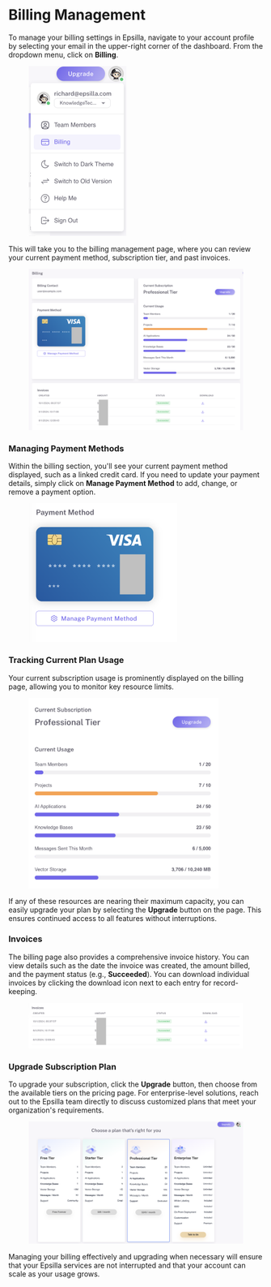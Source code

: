 # Billing Management

To manage your billing settings in Epsilla, navigate to your account profile by selecting your email in the upper-right corner of the dashboard. From the dropdown menu, click on **Billing**.

<figure><img src=".gitbook/assets/Screenshot 2024-10-12 at 11.44.05 PM.png" alt="" width="193"><figcaption></figcaption></figure>

This will take you to the billing management page, where you can review your current payment method, subscription tier, and past invoices.

<figure><img src=".gitbook/assets/Screenshot 2024-10-12 at 11.44.34 PM.png" alt=""><figcaption></figcaption></figure>

### **Managing Payment Methods**

Within the billing section, you'll see your current payment method displayed, such as a linked credit card. If you need to update your payment details, simply click on **Manage Payment Method** to add, change, or remove a payment option.

<figure><img src=".gitbook/assets/Screenshot 2024-10-12 at 11.48.15 PM.png" alt="" width="294"><figcaption></figcaption></figure>

### **Tracking Current Plan Usage**

Your current subscription usage is prominently displayed on the billing page, allowing you to monitor key resource limits.&#x20;

<figure><img src=".gitbook/assets/Screenshot 2024-10-12 at 11.50.04 PM.png" alt="" width="375"><figcaption></figcaption></figure>

If any of these resources are nearing their maximum capacity, you can easily upgrade your plan by selecting the **Upgrade** button on the page. This ensures continued access to all features without interruptions.

### **Invoices**

The billing page also provides a comprehensive invoice history. You can view details such as the date the invoice was created, the amount billed, and the payment status (e.g., **Succeeded**). You can download individual invoices by clicking the download icon next to each entry for record-keeping.

<figure><img src=".gitbook/assets/Screenshot 2024-10-12 at 11.50.46 PM.png" alt=""><figcaption></figcaption></figure>

### Upgrade Subscription Plan

To upgrade your subscription, click the **Upgrade** button, then choose from the available tiers on the pricing page. For enterprise-level solutions, reach out to the Epsilla team directly to discuss customized plans that meet your organization's requirements.

<figure><img src=".gitbook/assets/Screenshot 2024-10-12 at 11.44.54 PM.png" alt=""><figcaption></figcaption></figure>

Managing your billing effectively and upgrading when necessary will ensure that your Epsilla services are not interrupted and that your account can scale as your usage grows.
